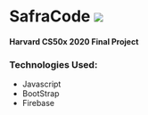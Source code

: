# SafraCode ![](https://i.imgur.com/jjJ0t5p.png)
#### Harvard CS50x 2020 Final Project

### Technologies Used:
- Javascript
- BootStrap
- Firebase



